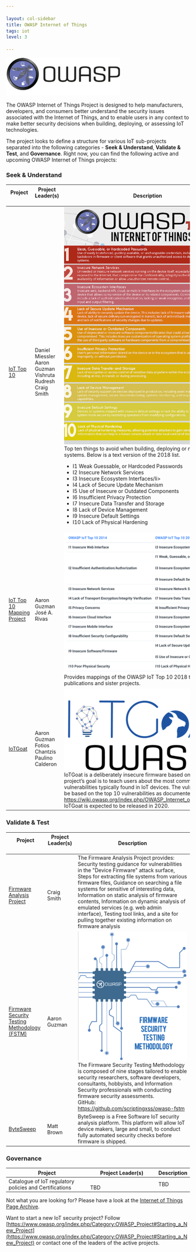 ```yaml
---

layout: col-sidebar
title: OWASP Internet of Things
tags: iot
level: 3

---
```


![OWASP Internet of Things image](/assets/images/owasp_iotlogo.png)

The OWASP Internet of Things Project is designed to help manufacturers, developers, and consumers better understand the security issues associated with the Internet of Things, and to enable users in any context to make better security decisions when building, deploying, or assessing IoT technologies.

The project looks to define a structure for various IoT sub-projects separated into the following categories - **Seek & Understand**, **Validate & Test**, and **Governance**. Right now, you can find the following active and upcoming OWASP Internet of Things projects:

### Seek & Understand

| **Project** <img width=200/> | **Project Leader(s)** <img width=200/> | **Description** |
|---|---|---|
 <img width="270"/> [IoT Top 10 ](https://wiki.owasp.org/index.php/OWASP_Internet_of_Things_Project#tab=IoT_Top_10) | <img width="270"/> Daniel Miessler <br/> Aaron Guzman  <br/> Vishruta Rudresh <br/> Craig Smith | ![IoT Top 10 2018](/assets/images/OWASP-IoT-Top-10-2018-final.jpg) <br/> Top ten things to avoid when building, deploying or managing IoT systems. Below is a text version of the 2018 list.  <ul><li>I1 Weak Guessable, or Hardcoded Passwords</li><li>I2 Insecure Network Services </li><li>I3 Insecure Ecosystem Interfaces/li><li>I4 Lack of Secure Update Mechanism</li><li>I5 Use of Insecure or Outdated Components</li><li>I6 Insufficient Privacy Protection</li><li>I7 Insecure Data Transfer and Storage</li><li>I8 Lack of Device Management</li><li>I9 Insecure Default Settings</li><li>I10 Lack of Physical Hardening</li></ul>
 [IoT Top 10 Mapping Project](https://wiki.owasp.org/index.php/OWASP_Internet_of_Things_Project#tab=OWASP_IoT_Top_10_2018_Mapping_Project) | Aaron Guzman <br/> José A. Rivas | ![IoT Top 10 2018](/assets/images/20142018iotMapping.png) <br/> Provides mappings of the OWASP IoT Top 10 2018 to industry publications and sister projects.
 [IoTGoat](https://wiki.owasp.org/index.php/OWASP_Internet_of_Things_Project#tab=IoTGoat) | Aaron Guzman <br/> Fotios Chantzis <br/> Paulino Calderon | ![IoTGoat](/assets/images/blue-logo-text.png) <br/> IoTGoat is a deliberately insecure firmware based on OpenWrt. The project’s goal is to teach users about the most common vulnerabilities typically found in IoT devices. The vulnerabilities will be based on the top 10 vulnerabilities as documented by OWASP: https://wiki.owasp.org/index.php/OWASP_Internet_of_Things_Project. IoTGoat is expected to be released in 2020.

### Validate & Test

| **Project** <img width=200/> | **Project Leader(s)** <img width=200/> | **Description** |
|---|---|---|
<img width="270"/> [Firmware Analysis Project](https://wiki.owasp.org/index.php/OWASP_Internet_of_Things_Project#tab=Firmware_Analysis) | <img width="270"/> Craig Smith | The Firmware Analysis Project provides: Security testing guidance for vulnerabilities in the "Device Firmware" attack surface, Steps for extracting file systems from various firmware files, Guidance on searching a file systems for sensitive of interesting data, Information on static analysis of firmware contents, Information on dynamic analysis of emulated services (e.g. web admin interface), Testing tool links, and a site for pulling together existing information on firmware analysis
 [Firmware Security Testing Methodology (FSTM)](https://wiki.owasp.org/index.php/OWASP_Internet_of_Things_Project#tab=Firmware_Security_Testing_Methodology) | Aaron Guzman | ![FSTM](/assets/images/cover_ofstm.png) <br/> The Firmware Security Testing Methodology is composed of nine stages tailored to enable security researchers, software developers, consultants, hobbyists, and Information Security professionals with conducting firmware security assessments. <br/> GitHub: https://github.com/scriptingxss/owasp-fstm
 [ByteSweep](https://wiki.owasp.org/index.php/OWASP_Internet_of_Things_Project#tab=ByteSweep) | Matt Brown |  ByteSweep is a Free Software IoT security analysis platform. This platform will allow IoT device makers, large and small, to conduct fully automated security checks before firmware is shipped.

### Governance

| **Project** | **Project Leader(s)** | **Description** |
|---|---|---|
Catalogue of IoT regulatory policies and Certifications | <img width="270"/> TBD | TBD

Not what you are looking for? Please have a look at the [Internet of Things Page Archive](https://wiki.owasp.org/index.php/OWASP_Internet_of_Things_Project).

Want to start a new IoT security project? Follow [https://www.owasp.org/index.php/Category:OWASP_Project#Starting_a_New_Project](https://www.owasp.org/index.php/Category:OWASP_Project#Starting_a_New_Project) or contact one of the leaders of the active projects.
